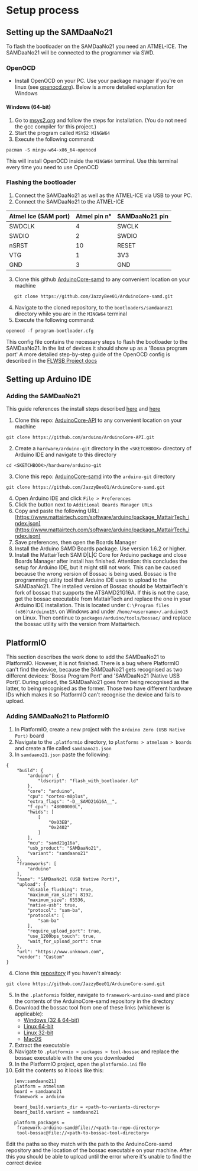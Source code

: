 # Setup process
## Setting up the SAMDaaNo21
To flash the bootloader on the SAMDaaNo21 you need an ATMEL-ICE. The SAMDaaNo21 will be connected to the programmer via SWD.

### OpenOCD
- Install OpenOCD on your PC. Use your package manager if you're on linux (see [openocd.org](https://openocd.org/pages/getting-openocd.html)). Below is a more detailed explanation for Windows
#### Windows (64-bit)
1. Go to [msys2.org](https://www.msys2.org) and follow the steps for installation. (You do not need the gcc compiler for this project.)
2. Start the program called `MSYS2 MINGW64`
3. Execute the following command: 
``` 
pacman -S mingw-w64-x86_64-openocd 
```
This will install OpenOCD inside the `MINGW64` terminal. Use this terminal every time you need to use OpenOCD

### Flashing the bootloader
1. Connect the SAMDaaNo21 as well as the ATMEL-ICE via USB to your PC. 
2. Connect the SAMDaaNo21 to the ATMEL-ICE 

| Atmel Ice (SAM port) | Atmel pin n° | SAMDaaNo21 pin |
| --------------------- | ------------- | -------------- |
| SWDCLK | 4 | SWCLK | 
| SWDIO | 2 | SWDIO |
| nSRST | 10 | RESET |
| VTG | 1 | 3V3 |
| GND | 3 | GND |

3. Clone this github [ArduinoCore-samd](https://github.com/JazzyBee01/ArduinoCore-samd) to any convenient location on your machine
```
   git clone https://github.com/JazzyBee01/ArduinoCore-samd.git
```
4. Navigate to the cloned repository, to the `bootloaders/samdaano21` directory while you are in the `MINGW64` terminal
5. Execute the following command: 
```
openocd -f program-bootloader.cfg
```
This config file contains the necessary steps to flash the bootloader to the SAMDaaNo21. In the list of  devices it should show up as a 'Bossa program port'
A more detailed step-by-step guide of the OpenOCD config is described in the [FLWSB Project docs](https://dacetylan.github.io/FLWSB/#/embedded-programming/bare-metal?id=programmeren)

## Setting up Arduino IDE
### Adding the SAMDaaNo21
This guide references the install steps described [here](https://github.com/DaanDekoningKrekels/ArduinoCore-samd/#developing) and [here](https://github.com/mattairtech/ArduinoCore-samd#mattairtech-dlc-core-installation)
1. Clone this repo: [ArduinoCore-API](https://github.com/arduino/ArduinoCore-API) to any convenient location on your machine
```
git clone https://github.com/arduino/ArduinoCore-API.git
```
2. Create a `hardware/arduino-git` directory in the `<SKETCHBOOK>` directory of Arduino IDE and navigate to this directory
```
cd <SKETCHBOOK>/hardware/arduino-git
``` 
3. Clone this repo: [ArduinoCore-samd](https://github.com/JazzyBee01/ArduinoCore-samd) into the `arduino-git` directory
```
git clone https://github.com/JazzyBee01/ArduinoCore-samd.git
``` 
4. Open Arduino IDE and click `File > Preferences`
5. Click the button next to `Additional Boards Manager URLs`
6. Copy and paste the following URL: [https://www.mattairtech.com/software/arduino/package_MattairTech_index.json](https://www.mattairtech.com/software/arduino/package_MattairTech_index.json)
7. Save preferences, then open the Boards Manager
8. Install the Arduino SAMD Boards package. Use version 1.6.2 or higher.
9. Install the MattairTech SAM D|L|C Core for Arduino package and close Boards Manager after install has finished.
Attention: this concludes the setup for Arduino IDE, but it might still not work. This can be caused because the wrong version of Bossac is being used. Bossac is the programming utility tool that Arduino IDE uses to upload to the SAMDaaNo21. The installed version of Bossac should be MattairTech's fork of bossac that supports the ATSAMD21G16A. 
If this is not the case, get the bossac executable from MattairTech and replace the one in your Arduino IDE installation. This is located under `C:\Program files (x86)\Arduino15\` on Windows and under `/home/<username>/.arduino15` on Linux. 
Then continue to `packages/arduino/tools/bossac/` and replace the bossac utility with the version from Mattairtech.

## PlatformIO
This section describes the work done to add the SAMDaaNo21 to PlatformIO. However, it is not finished. There is a bug where PlatformIO can't find the device, because the SAMDaaNo21 gets recognised as two different devices: 'Bossa Program Port' and 'SAMDaaNo21 (Native USB Port)'. During upload, the SAMDaaNo21 goes from being recognised as the latter, to being recognised as the former. Those two have different hardware IDs which makes it so PlatformIO can't recognise the device and fails to upload.

### Adding SAMDaaNo21 to PlatformIO
1. In PlatformIO, create a new project with the `Arduino Zero (USB Native Port)` board
2. Navigate to the `.platformio` directory, to `platforms > atmelsam > boards` and create a file called `samdaano21.json`
3. In `samdaano21.json` paste the following:
```
{
	"build": {
		"arduino": {
			"ldscript": "flash_with_bootloader.ld"
		},
		"core": "arduino",
		"cpu": "cortex-m0plus",
		"extra_flags": "-D__SAMD21G16A__",
		"f_cpu": "48000000L",
		"hwids": [
			[
				"0x03EB",
				"0x2402"
			]
		],
		"mcu": "samd21g16a",
		"usb_product": "SAMDaaNo21",
		"variant": "samdaano21"
	},
	"frameworks": [
		"arduino"
	],
	"name": "SAMDaaNo21 (USB Native Port)",
	"upload": {
		"disable_flushing": true,
		"maximum_ram_size": 8192,
		"maximum_size": 65536,
		"native-usb": true,
		"protocol": "sam-ba",
		"protocols": [
			"sam-ba"
		],
		"require_upload_port": true,
		"use_1200bps_touch": true,
		"wait_for_upload_port": true
	},
	"url": "https://www.unknown.com",
    "vendor": "Custom"
}
``` 

4. Clone this [repository](https://github.com/JazzyBee01/ArduinoCore-samd) if you haven't already: 
``` 
git clone https://github.com/JazzyBee01/ArduinoCore-samd.git
``` 
5. In the `.platformio` folder, navigate to `framework-arduino-samd` and place the contents of the ArduinoCore-samd repository in the directory
6. Download the bossac tool from one of these links (whichever is applicable): 
	- [Windows (32 & 64-bit)](https://www.mattairtech.com/software/arduino/bossac-1.7.0-mattairtech-2-mingw32.tar.gz)
	- [Linux 64-bit](https://www.mattairtech.com/software/arduino/bossac-1.7.0-mattairtech-2-x86_64-linux-gnu.tar.gz)
	- [Linux 32-bit](https://www.mattairtech.com/software/arduino/bossac-1.7.0-mattairtech-2-i686-linux-gnu.tar.gz)
	- [MacOS](https://www.mattairtech.com/software/arduino/bossac-1.7.0-mattairtech-2-x86_64-apple-darwin.tar.gz)
7. Extract the executable
8. Navigate to `.platformio > packages > tool-bossac` and replace the bossac executable with the one you downloaded
9. In the PlatformIO project, open the `platformio.ini` file
10. Edit the contents so it looks like this:
```
   [env:samdaano21]	
   platform = atmelsam
   board = samdaano21
   framework = arduino
   
   board_build.variants_dir = <path-to-variants-directory>
   board_build.variant = samdaano21
   
   platform_packages =
    framework-arduino-samd@file://<path-to-repo-directory>
	tool-bossac@file://<path-to-bossac-tool-directory>
```
Edit the paths so they match with the path to the ArduinoCore-samd repository and the location of the bossac executable on your machine. 
After this you should be able to upload until the error where it's unable to find the correct device